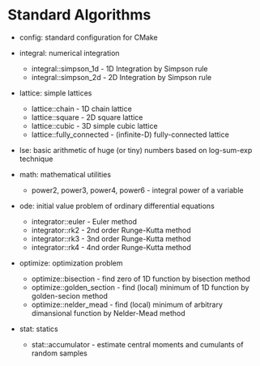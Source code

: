 # Standard Algorithms

* config: standard configuration for CMake

* integral: numerical integration

  * integral::simpson_1d - 1D Integration by Simpson rule
  * integral::simpson_2d - 2D Integration by Simpson rule

* lattice: simple lattices

  * lattice::chain - 1D chain lattice
  * lattice::square - 2D square lattice
  * lattice::cubic - 3D simple cubic lattice
  * lattice::fully_connected - (infinite-D) fully-connected lattice

* lse: basic arithmetic of huge (or tiny) numbers based
  on log-sum-exp technique

* math: mathematical utilities

  * power2, power3, power4, power6 - integral power of 
    a variable

* ode: initial value problem of ordinary differential equations

  * integrator::euler - Euler method
  * integrator::rk2 - 2nd order Runge-Kutta method
  * integrator::rk3 - 3nd order Runge-Kutta method
  * integrator::rk4 - 4nd order Runge-Kutta method

* optimize: optimization problem

  * optimize::bisection - find zero of 1D function by bisection method
  * optimize::golden_section - find (local) minimum of 1D function by golden-secion method
  * optimize::nelder_mead - find (local) minimum of arbitrary dimansional function by Nelder-Mead method

* stat: statics

  * stat::accumulator - estimate central moments and cumulants of random samples
